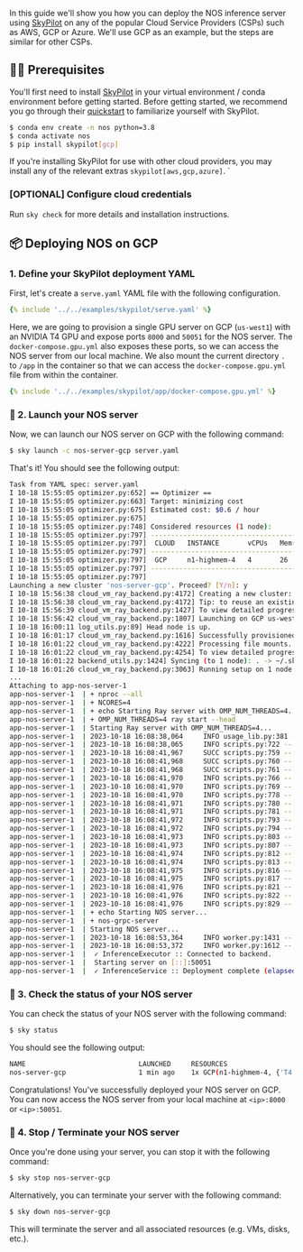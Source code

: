 In this guide we'll show you how you can deploy the NOS inference server using [SkyPilot](https://skypilot.readthedocs.io/) on any of the popular Cloud Service Providers (CSPs) such as AWS, GCP or Azure. We'll use GCP as an example, but the steps are similar for other CSPs.

## 👩‍💻 Prerequisites

You'll first need to install [SkyPilot](https://skypilot.readthedocs.io/) in your virtual environment / conda environment before getting started. Before getting started, we recommend you go through their [quickstart](https://skypilot.readthedocs.io/en/latest/getting-started/quickstart.html) to familiarize yourself with SkyPilot.

```bash
$ conda env create -n nos python=3.8
$ conda activate nos
$ pip install skypilot[gcp]
```

If you're installing SkyPilot for use with other cloud providers, you may install any of the relevant extras `skypilot[aws,gcp,azure]`. `

### [OPTIONAL] Configure cloud credentials

Run `sky check` for more details and installation instructions.

## 📦 Deploying NOS on GCP

### 1. Define your SkyPilot deployment YAML

First, let's create a `serve.yaml` YAML file with the following configuration. 

```yaml
{% include '../../examples/skypilot/serve.yaml' %}
```

Here, we are going to provision a single GPU server on GCP (`us-west1`) with an NVIDIA T4 GPU and expose ports `8000` and `50051` for the NOS server. The `docker-compose.gpu.yml` also exposes these ports, so we can access the NOS server from our local machine. We also mount the current directory `.` to `/app` in the container so that we can access the `docker-compose.gpu.yml` file from within the container.

```yaml
{% include '../../examples/skypilot/app/docker-compose.gpu.yml' %}
```

### 🚀 2. Launch your NOS server

Now, we can launch our NOS server on GCP with the following command:

```bash
$ sky launch -c nos-server-gcp server.yaml
```

That's it! You should see the following output:

```bash
Task from YAML spec: server.yaml
I 10-18 15:55:05 optimizer.py:652] == Optimizer ==
I 10-18 15:55:05 optimizer.py:663] Target: minimizing cost
I 10-18 15:55:05 optimizer.py:675] Estimated cost: $0.6 / hour
I 10-18 15:55:05 optimizer.py:675]
I 10-18 15:55:05 optimizer.py:748] Considered resources (1 node):
I 10-18 15:55:05 optimizer.py:797] -------------------------------------------------------------------------------------------
I 10-18 15:55:05 optimizer.py:797]  CLOUD   INSTANCE       vCPUs   Mem(GB)   ACCELERATORS   REGION/ZONE   COST ($)   CHOSEN
I 10-18 15:55:05 optimizer.py:797] -------------------------------------------------------------------------------------------
I 10-18 15:55:05 optimizer.py:797]  GCP     n1-highmem-4   4       26        T4:1           us-west1-a    0.59          ✔
I 10-18 15:55:05 optimizer.py:797] -------------------------------------------------------------------------------------------
I 10-18 15:55:05 optimizer.py:797]
Launching a new cluster 'nos-server-gcp'. Proceed? [Y/n]: y
I 10-18 15:56:38 cloud_vm_ray_backend.py:4172] Creating a new cluster: "nos-server-gcp" [1x GCP(n1-highmem-4, {'T4': 1}, ports=[8000, 50051])].
I 10-18 15:56:38 cloud_vm_ray_backend.py:4172] Tip: to reuse an existing cluster, specify --cluster (-c). Run `sky status` to see existing clusters.
I 10-18 15:56:39 cloud_vm_ray_backend.py:1427] To view detailed progress: tail -n100 -f /home/spillai/sky_logs/sky-2023-10-18-15-55-03-683434/provision.log
I 10-18 15:56:42 cloud_vm_ray_backend.py:1807] Launching on GCP us-west1 (us-west1-a)
I 10-18 16:00:11 log_utils.py:89] Head node is up.
I 10-18 16:01:17 cloud_vm_ray_backend.py:1616] Successfully provisioned or found existing VM.
I 10-18 16:01:22 cloud_vm_ray_backend.py:4222] Processing file mounts.
I 10-18 16:01:22 cloud_vm_ray_backend.py:4254] To view detailed progress: tail -n100 -f ~/sky_logs/sky-2023-10-18-15-55-03-683434/file_mounts.log
I 10-18 16:01:22 backend_utils.py:1424] Syncing (to 1 node): . -> ~/.sky/file_mounts/app
I 10-18 16:01:26 cloud_vm_ray_backend.py:3063] Running setup on 1 node.
...
Attaching to app-nos-server-1
app-nos-server-1  | + nproc --all
app-nos-server-1  | + NCORES=4
app-nos-server-1  | + echo Starting Ray server with OMP_NUM_THREADS=4...
app-nos-server-1  | + OMP_NUM_THREADS=4 ray start --head
app-nos-server-1  | Starting Ray server with OMP_NUM_THREADS=4...
app-nos-server-1  | 2023-10-18 16:08:38,064     INFO usage_lib.py:381 -- Usage stats collection is disabled.
app-nos-server-1  | 2023-10-18 16:08:38,065     INFO scripts.py:722 -- Local node IP: 172.18.0.2
app-nos-server-1  | 2023-10-18 16:08:41,967     SUCC scripts.py:759 -- --------------------
app-nos-server-1  | 2023-10-18 16:08:41,968     SUCC scripts.py:760 -- Ray runtime started.
app-nos-server-1  | 2023-10-18 16:08:41,968     SUCC scripts.py:761 -- --------------------                                                                                        app-nos-server-1  | 2023-10-18 16:08:41,969     INFO scripts.py:763 -- Next steps
app-nos-server-1  | 2023-10-18 16:08:41,970     INFO scripts.py:766 -- To add another node to this Ray cluster, run
app-nos-server-1  | 2023-10-18 16:08:41,970     INFO scripts.py:769 --   ray start --address='172.18.0.2:6379'
app-nos-server-1  | 2023-10-18 16:08:41,970     INFO scripts.py:778 -- To connect to this Ray cluster:
app-nos-server-1  | 2023-10-18 16:08:41,971     INFO scripts.py:780 -- import ray
app-nos-server-1  | 2023-10-18 16:08:41,971     INFO scripts.py:781 -- ray.init()
app-nos-server-1  | 2023-10-18 16:08:41,972     INFO scripts.py:793 -- To submit a Ray job using the Ray Jobs CLI:
app-nos-server-1  | 2023-10-18 16:08:41,972     INFO scripts.py:794 --   RAY_ADDRESS='http://127.0.0.1:8265' ray job submit --working-dir . -- python my_script.py
app-nos-server-1  | 2023-10-18 16:08:41,973     INFO scripts.py:803 -- See https://docs.ray.io/en/latest/cluster/running-applications/job-submission/index.html
app-nos-server-1  | 2023-10-18 16:08:41,973     INFO scripts.py:807 -- for more information on submitting Ray jobs to the Ray cluster.
app-nos-server-1  | 2023-10-18 16:08:41,974     INFO scripts.py:812 -- To terminate the Ray runtime, run
app-nos-server-1  | 2023-10-18 16:08:41,974     INFO scripts.py:813 --   ray stop
app-nos-server-1  | 2023-10-18 16:08:41,975     INFO scripts.py:816 -- To view the status of the cluster, use
app-nos-server-1  | 2023-10-18 16:08:41,975     INFO scripts.py:817 --   ray status
app-nos-server-1  | 2023-10-18 16:08:41,976     INFO scripts.py:821 -- To monitor and debug Ray, view the dashboard at
app-nos-server-1  | 2023-10-18 16:08:41,976     INFO scripts.py:822 --   127.0.0.1:8265
app-nos-server-1  | 2023-10-18 16:08:41,976     INFO scripts.py:829 -- If connection to the dashboard fails, check your firewall settings and network configuration.
app-nos-server-1  | + echo Starting NOS server...
app-nos-server-1  | + nos-grpc-server
app-nos-server-1  | Starting NOS server...
app-nos-server-1  | 2023-10-18 16:08:53,364     INFO worker.py:1431 -- Connecting to existing Ray cluster at address: 172.18.0.2:6379...
app-nos-server-1  | 2023-10-18 16:08:53,372     INFO worker.py:1612 -- Connected to Ray cluster. View the dashboard at http://127.0.0.1:8265
app-nos-server-1  |  ✓ InferenceExecutor :: Connected to backend.
app-nos-server-1  |  Starting server on [::]:50051
app-nos-server-1  |  ✓ InferenceService :: Deployment complete (elapsed=0.0s)
```

### 🔋 3. Check the status of your NOS server

You can check the status of your NOS server with the following command:

```bash
$ sky status
```

You should see the following output:

```bash
NAME                            LAUNCHED     RESOURCES                                                                  STATUS   AUTOSTOP  COMMAND
nos-server-gcp                  1 min ago    1x GCP(n1-highmem-4, {'T4': 1}, ports=[8000, 50051])                       UP       -         sky launch -c nos-server-...
```

Congratulations! You've successfully deployed your NOS server on GCP. You can now access the NOS server from your local machine at `<ip>:8000` or `<ip>:50051`.

### 🛑 4. Stop / Terminate your NOS server

Once you're done using your server, you can stop it with the following command:

```bash
$ sky stop nos-server-gcp
```

Alternatively, you can terminate your server with the following command:

```bash
$ sky down nos-server-gcp
```

This will terminate the server and all associated resources (e.g. VMs, disks, etc.).
